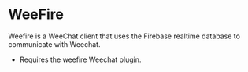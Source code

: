 # WeeFire

Weefire is a WeeChat client that uses the Firebase realtime database to communicate with Weechat.

* Requires the weefire Weechat plugin.

